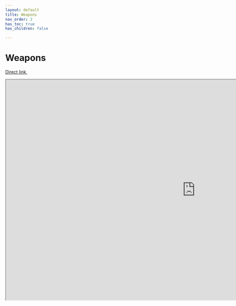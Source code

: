 ```yaml
---
layout: default
title: Weapons
nav_order: 2
has_toc: true
has_children: false

---
```

# Weapons 

<a class="btn btn-pink" href="https://docs.google.com/spreadsheets/d/1Xp1LE79R4uHC2yP7KkA2p1sS-l_TkaRAQfdHV4t0aOM/edit#gid=0" target="_blank" rel="noopener noreferrer">Direct link <svg viewBox="0 0 24 24" aria-labelledby="svg-external-link-title" width="1em" height="1em"><use xlink:href="#svg-external-link"></use></svg></a>



<iframe src="https://docs.google.com/spreadsheets/d/e/2PACX-1vQRuF5x2k4idpp4aMx-wLWE6TCC1ITXO1ORaHiJTJDotl61NS8kZR-_5KRYP1lKwNDjvsKZYD7Dv2h9/pubhtml?widget=true&amp;headers=false" width="1200" height="700" allowtransparency = "true"></iframe>


